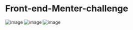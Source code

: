 # Front-end-Menter-challenge
![image](https://user-images.githubusercontent.com/104257779/231584334-925524fd-7e77-42b3-8257-21bc8a7601dc.png)
![image](https://user-images.githubusercontent.com/104257779/231584364-55d5bb84-a280-4b0b-96aa-9500347cb205.png)
![image](https://user-images.githubusercontent.com/104257779/231584408-52c54541-4b1b-4281-a526-02b6c3eadb01.png)

